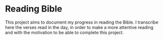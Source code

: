 # Reading Bible

This project aims to document my progress in reading the Bible. I transcribe here the verses read in the day, in order to make a more attentive reading and with the motivation to be able to complete this project.
